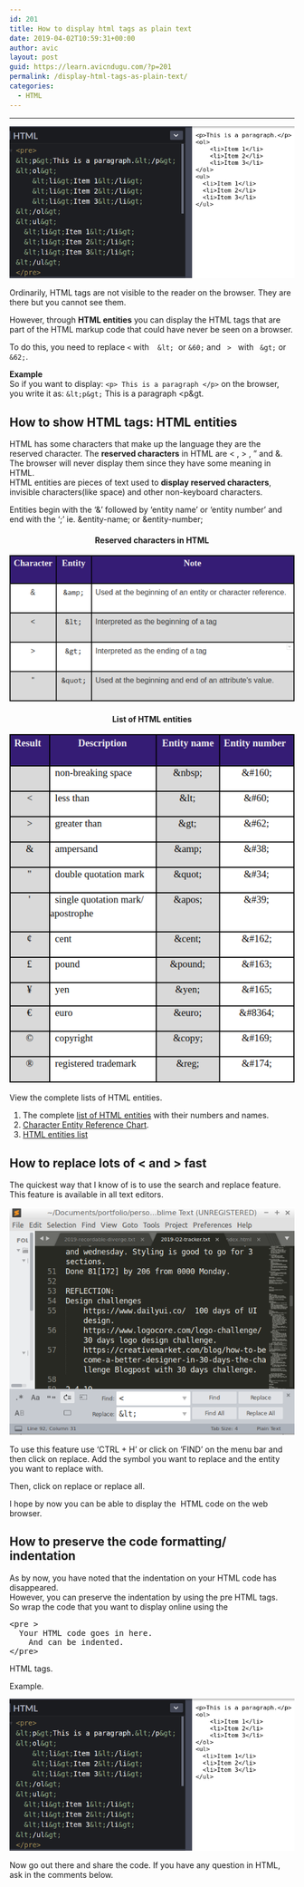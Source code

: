 ```yaml
---
id: 201
title: How to display html tags as plain text
date: 2019-04-02T10:59:31+00:00
author: avic
layout: post
guid: https://learn.avicndugu.com/?p=201
permalink: /display-html-tags-as-plain-text/
categories:
  - HTML
---
```

* * *

<img class="aligncenter wp-image-214 size-full" src="/public/04/display-code.png" alt="Show HTML tags on browser I using HTML entities"/>

Ordinarily, HTML tags are not visible to the reader on the browser. They are there but you cannot see them.

However, through **HTML entities** you can display the HTML tags that are part of the HTML markup code that could have never be seen on a browser.

To do this, you need to replace `<` with  ` &lt;`  or  `&60;` and   `>`   with ` &gt;` or  `&62;`.

**Example**  
So if you want to display: `<p> This is a paragraph </p>` on the browser, you write it as:  `&lt;p&gt;` This is a paragraph <p&gt.

## How to show HTML tags: HTML entities

HTML has some characters that make up the language they are the reserved character. The **reserved characters** in HTML are < , > , &#8221; and &. The browser will never display them since they have some meaning in HTML.  
HTML entities are pieces of text used to **display reserved characters**, invisible characters(like space) and other non-keyboard characters.

Entities begin with the ‘&’ followed by ‘entity name’ or ‘entity number’ and end with the ‘;’ ie. &entity-name; or &entity-number;

<h4 style="text-align: center;">
  Reserved characters in HTML
</h4>

<img src="/public/04/special-characters-html.png" alt="Reserved characters in HTML"/> 

<h4 style="text-align: center;">
  List of HTML entities
</h4>

<img src="/public/04/other-html-entities.png" alt="Commonly used HTML entities"/>

View the complete lists of HTML entities.

  1. The complete [list of HTML entities](https://www.freeformatter.com/html-entities.html) with their numbers and names.
  2. [Character Entity Reference Chart](https://dev.w3.org/html5/html-author/charref).
  3. [HTML entities list](https://developer.mozilla.org/en-US/docs/Glossary/Entity)

## How to replace lots of < and > fast

The quickest way that I know of is to use the search and replace feature. This feature is available in all text editors.

<img src="/public/04/mass-change-entities.png" alt="changing alot of html entities" /> 

To use this feature use &#8216;CTRL + H&#8217; or click on &#8216;FIND&#8217; on the menu bar and then click on replace. Add the symbol you want to replace and the entity you want to replace with.

Then, click on replace or replace all.

I hope by now you can be able to display the  HTML code on the web browser.

## How to preserve the code formatting/ indentation

As by now, you have noted that the indentation on your HTML code has disappeared.  
However, you can preserve the indentation by using the pre HTML tags.  
So wrap the code that you want to display online using the

<pre>&lt;pre &gt;
  Your HTML code goes in here.
    And can be indented.
&lt;/pre&gt;</pre>

HTML tags.

Example.

<img src="/public/04/display-code.png" alt="preserve code formating indentation html <pre>"/> 

Now go out there and share the code. If you have any question in HTML, ask in the comments below.
